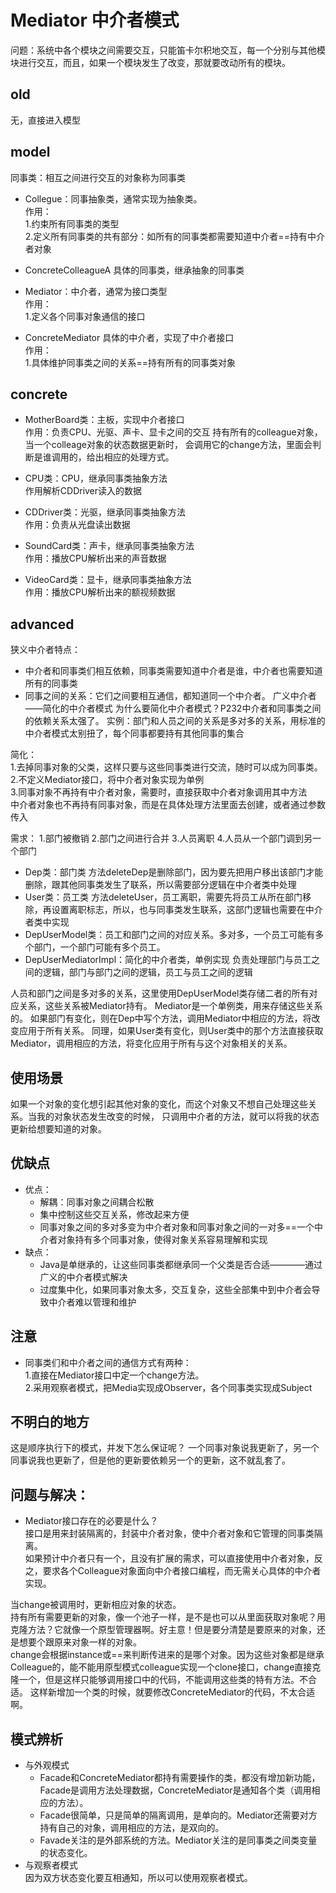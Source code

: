 # Mediator 中介者模式

问题：系统中各个模块之间需要交互，只能笛卡尔积地交互，每一个分别与其他模块进行交互，而且，如果一个模块发生了改变，那就要改动所有的模块。


## old
无，直接进入模型

## model
同事类：相互之间进行交互的对象称为同事类  
- Collegue：同事抽象类，通常实现为抽象类。  
作用：  
1.约束所有同事类的类型  
2.定义所有同事类的共有部分：如所有的同事类都需要知道中介者==持有中介者对象

- ConcreteColleagueA 具体的同事类，继承抽象的同事类

- Mediator：中介者，通常为接口类型  
作用：  
1.定义各个同事对象通信的接口

- ConcreteMediator 具体的中介者，实现了中介者接口  
作用：  
1.具体维护同事类之间的关系==持有所有的同事类对象

## concrete

- MotherBoard类：主板，实现中介者接口  
作用：负责CPU、光驱、声卡、显卡之间的交互
持有所有的colleague对象，当一个colleage对象的状态数据更新时，
会调用它的change方法，里面会判断是谁调用的，给出相应的处理方式。

- CPU类：CPU，继承同事类抽象方法  
作用解析CDDriver读入的数据

- CDDriver类：光驱，继承同事类抽象方法  
作用：负责从光盘读出数据

- SoundCard类：声卡，继承同事类抽象方法   
作用：播放CPU解析出来的声音数据

- VideoCard类：显卡，继承同事类抽象方法   
作用：播放CPU解析出来的额视频数据

## advanced
狭义中介者特点：   
  - 中介者和同事类们相互依赖，同事类需要知道中介者是谁，中介者也需要知道所有的同事类 
  - 同事之间的关系：它们之间要相互通信，都知道同一个中介者。
广义中介者——简化的中介者模式
为什么要简化中介者模式？P232中介者和同事类之间的依赖关系太强了。
实例：部门和人员之间的关系是多对多的关系，用标准的中介者模式太别扭了，每个同事都要持有其他同事的集合

简化：   
1.去掉同事对象的父类，这样只要与这些同事类进行交流，随时可以成为同事类。   
2.不定义Mediator接口，将中介者对象实现为单例   
3.同事对象不再持有中介者对象，需要时，直接获取中介者对象调用其中方法     
中介者对象也不再持有同事对象，而是在具体处理方法里面去创建，或者通过参数传入   

需求：
1.部门被撤销
2.部门之间进行合并
3.人员离职
4.人员从一个部门调到另一个部门

- Dep类：部门类
方法deleteDep是删除部门，因为要先把用户移出该部门才能删除，跟其他同事类发生了联系，所以需要部分逻辑在中介者类中处理
- User类：员工类
方法deleteUser，员工离职，需要先将员工从所在部门移除，再设置离职标志，所以，也与同事类发生联系，这部门逻辑也需要在中介者类中实现
- DepUserModel类：员工和部门之间的对应关系。多对多，一个员工可能有多个部门，一个部门可能有多个员工。
- DepUserMediatorImpl：简化的中介者类，单例实现
负责处理部门与员工之间的逻辑，部门与部门之间的逻辑，员工与员工之间的逻辑

人员和部门之间是多对多的关系，这里使用DepUserModel类存储二者的所有对应关系，这些关系被Mediator持有。
Mediator是一个单例类，用来存储这些关系的。
如果部门有变化，则在Dep中写个方法，调用Mediator中相应的方法，将改变应用于所有关系。
同理，如果User类有变化，则User类中的那个方法直接获取Mediator，调用相应的方法，将变化应用于所有与这个对象相关的关系。

## 使用场景
如果一个对象的变化想引起其他对象的变化，而这个对象又不想自己处理这些关系。当我的对象状态发生改变的时候，
只调用中介者的方法，就可以将我的状态更新给想要知道的对象。

## 优缺点
- 优点：  
  - 解耦：同事对象之间耦合松散
  - 集中控制这些交互关系，修改起来方便
  - 同事对象之间的多对多变为中介者对象和同事对象之间的一对多==一个中介者对象持有多个同事对象，使得对象关系容易理解和实现
- 缺点： 
  - Java是单继承的，让这些同事类都继承同一个父类是否合适————通过广义的中介者模式解决
  - 过度集中化，如果同事对象太多，交互复杂，这些全部集中到中介者会导致中介者难以管理和维护

## 注意
- 同事类们和中介者之间的通信方式有两种：  
  1.直接在Mediator接口中定一个change方法。  
  2.采用观察者模式，把Media实现成Observer，各个同事类实现成Subject  

## 不明白的地方
这是顺序执行下的模式，并发下怎么保证呢？
一个同事对象说我更新了，另一个同事说我也更新了，但是他的更新要依赖另一个的更新，这不就乱套了。

## 问题与解决：
- Mediator接口存在的必要是什么？   
接口是用来封装隔离的，封装中介者对象，使中介者对象和它管理的同事类隔离。  
如果预计中介者只有一个，且没有扩展的需求，可以直接使用中介者对象，反之，要求各个Colleague对象面向中介者接口编程，而无需关心具体的中介者实现。   

当change被调用时，更新相应对象的状态。   
持有所有需要更新的对象，像一个池子一样，是不是也可以从里面获取对象呢？用克隆方法？它就像一个原型管理器啊。好主意！但是要分清楚是要原来的对象，还是想要个跟原来对象一样的对象。   
change会根据instance或==来判断传进来的是哪个对象。因为这些对象都是继承Colleague的，能不能用原型模式colleague实现一个clone接口，change直接克隆一个，但是这样只能够调用接口中的代码，不能调用这些类的特有方法。不合适。
这样新增加一个类的时候，就要修改ConcreteMediator的代码，不太合适啊。


## 模式辨析
- 与外观模式  
  - Facade和ConcreteMediator都持有需要操作的类，都没有增加新功能，Facade是调用方法处理数据，ConcreteMediator是通知各个类（调用相应的方法）。   
  - Facade很简单，只是简单的隔离调用，是单向的。Mediator还需要对方持有自己的对象，调用相应的方法，是双向的。   
  - Favade关注的是外部系统的方法。Mediator关注的是同事类之间类变量的状态变化。
- 与观察者模式  
因为双方状态变化要互相通知，所以可以使用观察者模式。